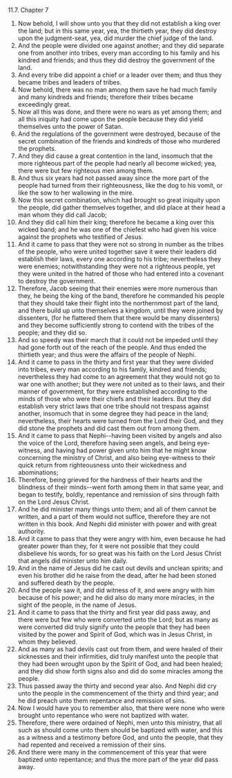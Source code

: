 11.7. Chapter 7
1. Now behold, I will show unto you that they did not establish a king over the land; but in this same year, yea, the thirtieth year, they did destroy upon the judgment-seat, yea, did murder the chief judge of the land.
2. And the people were divided one against another; and they did separate one from another into tribes, every man according to his family and his kindred and friends; and thus they did destroy the government of the land.
3. And every tribe did appoint a chief or a leader over them; and thus they became tribes and leaders of tribes.
4. Now behold, there was no man among them save he had much family and many kindreds and friends; therefore their tribes became exceedingly great.
5. Now all this was done, and there were no wars as yet among them; and all this iniquity had come upon the people because they did yield themselves unto the power of Satan.
6. And the regulations of the government were destroyed, because of the secret combination of the friends and kindreds of those who murdered the prophets.
7. And they did cause a great contention in the land, insomuch that the more righteous part of the people had nearly all become wicked; yea, there were but few righteous men among them.
8. And thus six years had not passed away since the more part of the people had turned from their righteousness, like the dog to his vomit, or like the sow to her wallowing in the mire.
9. Now this secret combination, which had brought so great iniquity upon the people, did gather themselves together, and did place at their head a man whom they did call Jacob;
10. And they did call him their king; therefore he became a king over this wicked band; and he was one of the chiefest who had given his voice against the prophets who testified of Jesus.
11. And it came to pass that they were not so strong in number as the tribes of the people, who were united together save it were their leaders did establish their laws, every one according to his tribe; nevertheless they were enemies; notwithstanding they were not a righteous people, yet they were united in the hatred of those who had entered into a covenant to destroy the government.
12. Therefore, Jacob seeing that their enemies were more numerous than they, he being the king of the band, therefore he commanded his people that they should take their flight into the northernmost part of the land, and there build up unto themselves a kingdom, until they were joined by dissenters, (for he flattered them that there would be many dissenters) and they become sufficiently strong to contend with the tribes of the people; and they did so.
13. And so speedy was their march that it could not be impeded until they had gone forth out of the reach of the people. And thus ended the thirtieth year; and thus were the affairs of the people of Nephi.
14. And it came to pass in the thirty and first year that they were divided into tribes, every man according to his family, kindred and friends; nevertheless they had come to an agreement that they would not go to war one with another; but they were not united as to their laws, and their manner of government, for they were established according to the minds of those who were their chiefs and their leaders. But they did establish very strict laws that one tribe should not trespass against another, insomuch that in some degree they had peace in the land; nevertheless, their hearts were turned from the Lord their God, and they did stone the prophets and did cast them out from among them.
15. And it came to pass that Nephi--having been visited by angels and also the voice of the Lord, therefore having seen angels, and being eye-witness, and having had power given unto him that he might know concerning the ministry of Christ, and also being eye-witness to their quick return from righteousness unto their wickedness and abominations;
16. Therefore, being grieved for the hardness of their hearts and the blindness of their minds--went forth among them in that same year, and began to testify, boldly, repentance and remission of sins through faith on the Lord Jesus Christ.
17. And he did minister many things unto them; and all of them cannot be written, and a part of them would not suffice, therefore they are not written in this book. And Nephi did minister with power and with great authority.
18. And it came to pass that they were angry with him, even because he had greater power than they, for it were not possible that they could disbelieve his words, for so great was his faith on the Lord Jesus Christ that angels did minister unto him daily.
19. And in the name of Jesus did he cast out devils and unclean spirits; and even his brother did he raise from the dead, after he had been stoned and suffered death by the people.
20. And the people saw it, and did witness of it, and were angry with him because of his power; and he did also do many more miracles, in the sight of the people, in the name of Jesus.
21. And it came to pass that the thirty and first year did pass away, and there were but few who were converted unto the Lord; but as many as were converted did truly signify unto the people that they had been visited by the power and Spirit of God, which was in Jesus Christ, in whom they believed.
22. And as many as had devils cast out from them, and were healed of their sicknesses and their infirmities, did truly manifest unto the people that they had been wrought upon by the Spirit of God, and had been healed; and they did show forth signs also and did do some miracles among the people.
23. Thus passed away the thirty and second year also. And Nephi did cry unto the people in the commencement of the thirty and third year; and he did preach unto them repentance and remission of sins.
24. Now I would have you to remember also, that there were none who were brought unto repentance who were not baptized with water.
25. Therefore, there were ordained of Nephi, men unto this ministry, that all such as should come unto them should be baptized with water, and this as a witness and a testimony before God, and unto the people, that they had repented and received a remission of their sins.
26. And there were many in the commencement of this year that were baptized unto repentance; and thus the more part of the year did pass away.

